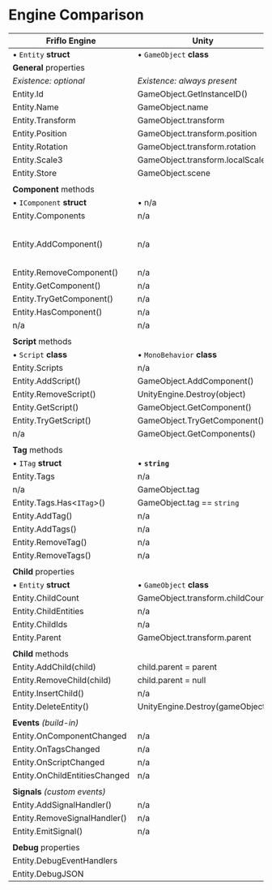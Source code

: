 
# Engine Comparison


| Friflo Engine                             | Unity                                     | Godot                                     |
| ----------------------------------------- | ----------------------------------------- | ----------------------------------------- |
| • `Entity` **struct**                     | • `GameObject` **class**                                                              |
|   **General** properties                                                                                                          |
| *Existence: optional*                     | *Existence: always present*               |                                           |
| Entity.Id                                 | GameObject.GetInstanceID()                |                                           |
| Entity.Name                               | GameObject.name                           |                                           |
| Entity.Transform                          | GameObject.transform                      |                                           |
| Entity.Position                           | GameObject.transform.position             |                                           |
| Entity.Rotation                           | GameObject.transform.rotation             |                                           |
| Entity.Scale3                             | GameObject.transform.localScale           |                                           |
| Entity.Store                              | GameObject.scene                          |                                           |
|                                                                                                                                   |
|   **Component** methods                                                                                                           |
| • `IComponent` **struct**                 | • n/a                                                                                 |
| Entity.Components                         | n/a                                       |                                           |
| Entity.AddComponent<T>()                  | n/a                                       | n/a engine is OOP                         |
| Entity.RemoveComponent<T>()               | n/a                                       |                                           |
| Entity.GetComponent<T>()                  | n/a                                       |                                           |
| Entity.TryGetComponent<T>()               | n/a                                       |                                           |
| Entity.HasComponent<T>()                  | n/a                                       |                                           |
| n/a                                       | n/a                                       |                                           |
|                                                                                                                                   |
|   **Script** methods                                                                                                              |
| • `Script` **class**                      | • `MonoBehavior` **class**                                                            |
| Entity.Scripts                            | n/a                                       |                                           |
| Entity.AddScript<T>()                     | GameObject.AddComponent<T>()              |                                           |
| Entity.RemoveScript<T>()                  | UnityEngine.Destroy(object)               |                                           |
| Entity.GetScript<T>()                     | GameObject.GetComponent<T>()              |                                           |
| Entity.TryGetScript<T>()                  | GameObject.TryGetComponent<T>()           |                                           |
| n/a                                       | GameObject.GetComponents<T>()             |                                           |
|                                                                                                                                   |
|   **Tag** methods                         |                                                                                       |
| • `ITag` **struct**                       | • **`string`**                                                                        |
| Entity.Tags                               | n/a                                       |                                           |
| n/a                                       | GameObject.tag                            |                                           |
| Entity.Tags.Has<`ITag`>()                 | GameObject.tag == `string`                |                                           |
| Entity.AddTag<T>()                        | n/a                                       |                                           |
| Entity.AddTags()                          | n/a                                       |                                           |
| Entity.RemoveTag<T>()                     | n/a                                       |                                           |
| Entity.RemoveTags()                       | n/a                                       |                                           |
|                                                                                                                                   |
|   **Child** properties                                                                                                            |
| • `Entity` **struct**                     | • `GameObject` **class**                                                              |
| Entity.ChildCount                         | GameObject.transform.childCount           |                                           |
| Entity.ChildEntities                      | n/a                                       |                                           |
| Entity.ChildIds                           | n/a                                       |                                           |
| Entity.Parent                             | GameObject.transform.parent               |                                           |
|                                                                                                                                   |
|   **Child** methods                                                                                                               |
| Entity.AddChild(child)                    | child.parent = parent                     |                                           |
| Entity.RemoveChild(child)                 | child.parent = null                       |                                           |
| Entity.InsertChild()                      | n/a                                       |                                           |
| Entity.DeleteEntity()                     | UnityEngine.Destroy(gameObject)           |                                           |
|                                                                                                                                   |
|   **Events** *(build-in)*                                                                                                         |
| Entity.OnComponentChanged                 | n/a                                       |                                           |
| Entity.OnTagsChanged                      | n/a                                       |                                           |
| Entity.OnScriptChanged                    | n/a                                       |                                           |
| Entity.OnChildEntitiesChanged             | n/a                                       |                                           |
|                                                                                                                                   |
|   **Signals** *(custom events)*                                                                                                   |
| Entity.AddSignalHandler()                 | n/a                                       |                                           |
| Entity.RemoveSignalHandler()              | n/a                                       |                                           |
| Entity.EmitSignal()                       | n/a                                       |                                           |
|                                                                                                                                   |
|   **Debug** properties                                                                                                            |
| Entity.DebugEventHandlers                 |                                           |                                           |
| Entity.DebugJSON                          |                                           |                                           |
